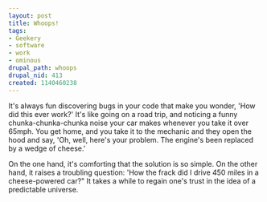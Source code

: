 ```yaml
--- 
layout: post
title: Whoops!
tags: 
- Geekery
- software
- work
- ominous
drupal_path: whoops
drupal_nid: 413
created: 1140460238
---
```

It's always fun discovering bugs in your code that make you wonder, 'How did this ever work?' It's like going on a road trip, and noticing a funny chunka-chunka-chunka noise your car makes whenever you take it over 65mph. You get home, and you take it to the mechanic and they open the hood and say, 'Oh, well, here's your problem. The engine's been replaced by a wedge of cheese.'

On the one hand, it's comforting that the solution is so simple. On the other hand, it raises a troubling question: 'How the frack did I drive 450 miles in a cheese-powered car?" It takes a while to regain one's trust in the idea of a predictable universe.
